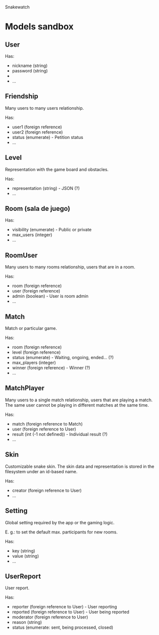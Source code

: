 Snakewatch

# Models sandbox

## User

Has:

- nickname (string)
- password (string)
- 
- ...

## Friendship

Many users to many users relationship.

Has:

- user1 (foreign reference)
- user2 (foreign reference)
- status (enumerate) - Petition status
- ...

## Level

Representation with the game board and obstacles.

Has:

- representation (string) - JSON (?)
- ...

## Room (sala de juego)

Has:

- visibility (enumerate) - Public or private
- max_users (integer)
- ...

## RoomUser

Many users to many rooms relationship, users that are in a room.

Has:

- room (foreign reference)
- user (foreign reference)
- admin (boolean) - User is room admin
- ...

## Match

Match or particular game.

Has:

- room (foreign reference)
- level (foreign reference)
- status (enumerate) - Waiting, ongoing, ended... (?)
- max_players (integer)
- winner (foreign reference) - Winner (?)
- ...

## MatchPlayer

Many users to a single match relationship, users that are playing a match. The same user cannot be playing in different matches at the same time.

Has:

- match (foreign reference to Match)
- user (foreign reference to User)
- result (int (-1 not defined)) - Individual result (?)
- ...

## Skin

Customizable snake skin. The skin data and representation is stored in the filesystem under an id-based name.

Has:

- creator (foreign reference to User)
- ...

## Setting

Global setting required by the app or the gaming logic.

E. g.: to set the default max. participants for new rooms.

Has:

- key (string)
- value (string)
- ...

## UserReport

User report.

Has:

- reporter (foreign reference to User) - User reporting
- reported (foreign reference to User) - User being reported
- moderator (foreign reference to User)
- reason (string)
- status (enumerate: sent, being processed, closed)